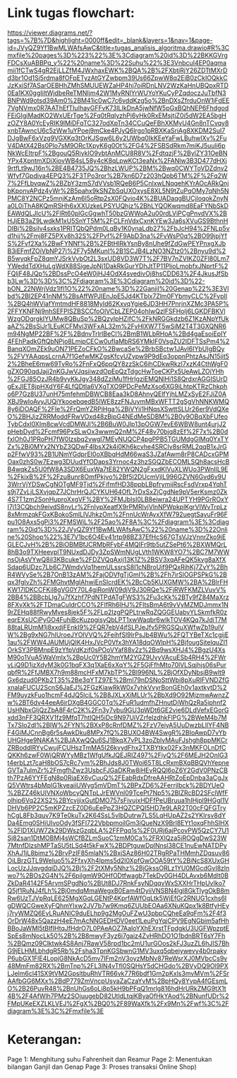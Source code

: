 # Link tugas flowchart:

https://viewer.diagrams.net/?tags=%7B%7D&highlight=0000ff&edit=_blank&layers=1&nav=1&page-id=JVyQZ9Yf1BwMLWAfsAwC&title=tugas_analisis_algoritma.drawio#R%3Cmxfile%20pages%3D%223%22%3E%3Cdiagram%20id%3D%22BKKGVrgFDCsXuABBPq_y%22%20name%3D%22Suhu%22%3E3VnbcuI4EP0aqmamii1fCTwS4gR2EjLLZfM4JWxhaxEWK%2BQA%2B%2FXbtiRjY26ZDTtMXrDd3br1Od1Si5rdma8fOFpETyzAtGYZwbpm39Us66ZpwW8q2EiB0zCkIOQkkCJzKxiSf7ASarOEBHhZMhSMUUEWZaHP4hj7oiRDnLNV2WzKaHnUBQpxRTD0Ea1KX0ggIiltWjdbeReTMNIjm42W1MyRNlYrWUYoYKuCyPZqdoczJuTbfN3BNPWd9otsd39Am0%2BM41ic0wC7c6vddKzg5o%2BnDXsZfrduOnW1jFdEE7VgNVmx0R7AAThEfTIuIhayGFFvK73lLIkDnA5jwNfW5pGxBQhNEP6FhdgodFEiGIgiMadKO2WxUErTge%2Fq0tRqlyzhPj6yHk0RxEMsjtjZ0i5dW2EA5bgHzOZY8A0YcEyRIK9lMiDFqTC327odXpTn34CCuQeFBhXKMyU4Gn8nTCvqy8xnbTAwncU6c5zWw1uYPoej9mCke4PJyQ6lrgo1pRBXKaSriAg8XKDM2SuI7DJgBwF6xVzg9VGXKq3tOrKJSgw6L6y2UWbq0IkKEeYaFwLBuhwIXv%2FuV4DAtX42Bs0Plo7sM9ORc1XpyK6g0Ot%2FG4%2FSBSdRkm7miKJ5uuli6pNkWcEItrpF%2BgouQ5RiykIO9vbtAnMCU8R8V%2FdtqzjF%2BylZY31OeBNYPx4XpntmXDiXiovWB4sL58y4cK8qLpwKCt3eaNx%2FANlw3B3D477dHXj9rtfLt9wJ16n%2BE4B4735JQ%2BhzLWUP%2BM%2Bwq0CWYToVDZdnv2Wfyf7Gpdiva4EPQ3%2F3TPo3ror%2B7kn6D7z203hQpb6TM%2F%2Fq2W7%2FfLbvqwZ%2BZbY3zmS7dVVsb1RQeB6P5CnIxwLNqqehKYrAOcARkQnjbKponvAPdz4yWr%2B5pahx9kSNZbSqUXOxysE8XL5N9tZuPqOMy7qNh5NPMC8Y2NCPz5mnjKzAm6I5oRtp2sX0FQvio4K%2BUADaqgBUCjloqokZnyNa0L0iThA8KQmRSHh6xXXUzkeLPSYUQhjz%2BhLYQOKwqmd8EaFYNbSkDEAWdQLJIcU%2FlRt60plGcGgwhT50bzGWWoA2u00rdLViPCgPnvdVX%2BHJjEB3aZ9LwdkM1xU5SnYT5M%2FCLFnVdxCxnKYEw3Ja6sXVuGS9BthnHDIBi%2BsiIv4sxks1PRITQbQPdm0LqBy1K0ynaLdb27%2FbJcH94%2FNLp5vd1hjj%2Fmj8FZ5PXv8h32S%2FPvf%2F9AbD3na%2FvWsP0q%2BO99jpjYfS%2Fvf2Xa%2BwFYNNf%2B%2FBtHIRkYsnBy8nUhe9fZdGwPEYPnxgXJbB3iEFmfZOiVbNP27j%2F7y5MKunI%2B1SCJB4LzNO3NZtz0%2Bnyu9d%2B5wyqkFpZ8qmYJSrkVvbOt2L3sxUD8VD3W7T%2F7BV7nZVIKZ0ZFl80Lm7YWeddTdXHuLgWdX88SigeJpNj1DakRkGurYDhJtTP11PlioLmobfxJNprtF%2FQljF48JQp%2BDssPcO4eW0jHJ4OdX4svedivOj8hsCDD63%2F4JkusJfSbb3Lw%3D%3D%3C%2Fdiagram%3E%3Cdiagram%20id%3D%22-bON_22NWrjVdz1Ifl1O%22%20name%3D%22Ganjil%20Genap%22%3E3Vlbd%2BI2EP41nNM%2BsAffWPJIEnJpE5Jd4KTblx7Zlm0FYbmyCLC%2FvpIl%2BQ4hWViafYmtmdHF8818MyId62KxvqYgie6JD3HH7PnrjnXZMc3PA5P%2FFYKNFNj9nhSEFPlSZBSCCfoOlVCbLZEP04ohIwQzlFSFHolj6LGKDFBKVlWzgODqrgkIYUMw8QBuSp%2BQzyIpHZifC%2FkNRGGkdzb6Z1KzANpYfUkaAZ%2BsSiJr1LEuKCFMvi3WFxAL32m%2FyHlXW7T5wSiM2T4T3GXQNR6m94NgMP22BF%2F%2BdnvTrlrlBeCl%2BmB1WLbRHoA%2Bd4gaEsoiEpIY4FEhPadkGftQbNPjo8LmjpCECw0ufIaMbRS6YMkIF0VsgZU2IDFTSsPm4%2BanqXOmZEk9uON71PEZoCFkO%2BwcaSe%2BrbSBctw1JAvI6IYbUIgBQy%2FVYAAqpsLcrnA7f1GefwMKZgsKfcyUZypw9P9dEq3oppnPhtzAsJN15jit52%2BheE6mw69TvRo%2FnFxQ6ppQY8zzSkC6ihCDkwRkzl7xzK4CthWgF0gZXO90qdJaji2nKGJwVJqsiiwzdOpEpQzTdgcHwToeCKPx5UeAwLZOjYHh%2FGJ85OzJR4b9vyKkJgy348dZziMu1fHrIgziEMQNlHi1S8QrdxrAGGISUrDgExJIET8jpHXdY6F4LfQDtIa6VXgTXO9PDcPeMzXso6XG9iLhtpKTRzChkpho6P7Gz8U37unH75mfehmDBWCB8Eaa3kD8AhnyQElfYjhLMZxSyE2FJiZ0AXBJ9wIoAvyJUQjYkooebqedB5IWE8zzFNJuymMBxWFTT2gSgVhNNKWMQ8y6iDOAQF%2FIe%2FrQmYZRPiHga%2BjVYii1HNqsXSwttSLUr26er9VdQXeO%2BHJizZRRModdFRwVOxd48zBjpG4NEdMeSDBM%2B0y9OBqXbFUfeoTybCdxl0XIm8cwVcdDMWJI%2B6BuW0Jlp13pOGW7evE6WBW8unt4urjJ2pHebDyd%2Fcmf96PxSLwOx3wwmQ2nM%2F48v70bjq8zEf%2F7x%2B0dfxlOh0J1PRoPH7fW0lzsbq2vwgl7MEyNUQCP4pgPPB5TGUMdgGIMq0YxTYZx%2Bi0MYx2NYbZ3QDwF4lbsX2k4i0Kh6kcvhe4SRCIv8srRML2qqB1xJrGp2FfwV93%2B1UNmYGdprEI0oXBbqHdM66waS3JZafAwm8rP8CADcxGPMOax0zhS0w7Ezwg3DUudYfODaps3Yrnoc4z3hzSGQZbECOMLSQh8acsHcBB4wqkZs5U0fW8A3SDX6EuxWa7tE82YWQN2gFxxdKlVuXLWUo3PWnIlL9E%2FkixB%2F%2Fzu8unr8OmfPkjvo%2Bf5l2DUcmVjlL996GZVN6Gvd6v9U3WrrVjYDSwCgNOTgMF9Tjd%2FifmfHD38ppbLBpfrymijRscFsdVrxp4YqhTs9j7ZvLjLSXvjqpZ7JChrHrQJCYKUH64OfL7rDxSxZjCgdNe9pV5erKsmz0Zk4S7T1zm2SonHuproXxgVF%2BY%2FMJbIsI0LB8eiwra24UPTYH9PGrROxYI7j13CQbch9eivdS8nvLr%2FnIypXeatfX9rPMRlvjVlnNPWpkplKgrVIWvTrpLz8xMrmzqkFGxKBokoSmlLlVJhkzOm%2FnnUcWrAyxXfW792uegtSayuFr96Fpu1O8Axs5gPi3%2FMSWiL%2F25ao%2F8A%3C%2Fdiagram%3E%3Cdiagram%20id%3D%22JVyQZ9Yf1BwMLWAfsAwC%22%20name%3D%22Online%20Shop%22%3E7V1bc6O4Ev41rtp98BZ37EfHcS67GTsVJzVnnrZko9jEGLECJvH%2B%2BiOBMBfJCRMbRFybF4MQIFr9tb5utZSePt6%2BXWMQrL8hB3o9TXHeevplT9NUxdDJDy3ZpSWmNUgLVth1WKW8YO7%2BC7M7WWnsOjAsVYwQ8iI3KBcuke%2FDZVQqAxij13K1Z%2BSV3xqAFeQK5kvg8aXfXSdap6UDzc7Lb6C7WmdvVq1hemULssrsS8I1cNBroUif9PQxRihKj7ZvY%2BhR4WVySe%2B7OnB13zAM%2FajODVfgTjGmI%2B%2Fh7irSlOGPSPkG%2Bqx3fgIvZh%2FMGhvtMglAhwiEnSIcrdEK%2BcCb5KUXGMW%2BA%2BlrFHKW17lDKCCFKil8gVG0Y70L4giRonW09djV9J30RQe%2FjRWFKMZLVuvV%2BB4%2BBcbLIg7u7fXzhf7PdNTPdATgFWS3%2Fu3cKk%2BTy9fZ84MaXrz8FXvXk%2FTDmaCuIdrCCO%2FIfRh6IHJ%2FltsBmA6t9vVyMZMDJmmx1N9rZEHq88fRwyMves8jek5F%2FLp2IzgPQPLtrwRqZQGGEUabvYLSkmfkR0zeqrEXsUCiPyGO4FuhiBcKuzpgisyQbLPT1xwWaqbr6wIkTOV4KQq7kJdiT7M88taLRUmM1j8xxdjFEnkI9%2FQR7ebV4jfSLPJeJfv5PRGSQuXWfwZb19ulVW%2Bg9xNG7hIUroeJYOlVVQ%2FeihfSl9IrPsJb4BWu%2FQTYBeTXc1cgijE1au%2FWW4JAUMUjQIK4HxJVcP0Vfx3hYA18dqOWlpH%2BjfougSjtelquZI1OrkSY3PBMnpE9zYfpVdKzif0sPOoVYaf88v2z%2Bq9wsXHJ4%2BgzU4XsM90o1VuA5WaVmIx%2BpUc0Y5B2hmYM2YGZ9UvyVAcuESb4RH4%2FWrvLjQ9D1jzXdyM3k0G1bqFX3q1XaE6xXqY%2F5GjFfhMto70lVLSqjhjs06sPurqbfR%2FfJMBX7h9m88mcHFxM7kbTP%2Bl996NL%2BjOfXDyNbsjB9wlt9Gx6dzud0PKb2T35%2Be3qYTZ97E%2Bml79nDSNoSttWbi8pXuRlFVNDZfGxnalaFUCU2ScnS6JaEJ%2FGzKiawRkW0x7yhkVvyrBonGEh0v1axtkytD%2FM9uyzkFuo1hcmF4dJQ5lciL%2B8JXLxXiMLUr%2BbXd9O92MjzmwAwnzZw%2BT6dv44eeA6irDXgB4GGC0Tq%2FuR1udmfhZHnutDiWhQzRa5iphnf2UsHNbxGljQzZbA8F4rC2K%2Fn3y7vbu9GU3pWDt6GE2vie6DLdVefxEGorGxdd3nFF3QRXV1fz9MfqT7htlQH5iDc9N97UiVZrfeIzdhkFlPG%2BWeM4b7MTx7SIo2dl%2BlW%2FYN%2BXxP8cRnfDMZ%2FzV7eiyA5UuDwzbLIlYF4NBF4GiMJCnnBg6r5sAwkDku8MPx7fQ%2BUXO4BW4SwgR%2BIoAwpD7vYbUHGHge9NAKA%2BJAXwQQu6SJ1BkqX7vPL3zoZblvMAuFJshgh8ppMKCrZRBoddlRYyCwujFCUHszTmMA5I26kvydFhx2TXBYtkx02Fx3nMKFOLnDfCQKKh6zwF0WjQRWYyMBz1WfgUfkJQEJRIZ497%2FiyQ%2F6MEJH2OnlG3t4erbLzt7caH8bOS7cRc7ym%2BhJds8J0TWoi65T8LcRxmBXqBBQVhYepneGVTa7ulmZr%2FmgfhZwz3UsbcFJGaDKRw8iHEvRQQl6oZ6Y2GdV0PNzCBth7PzA6YYFEgN8p0RiaEX6vCuuQ%2FEabRdxDfreAAHRtZoEpDnba3aCgJxQ5VWtrs4bMplG1kyeaiiUWyg5mVDmT%2BPxZD6%2Ferrjlbck%2BDYUeO%2BZZ46kUIVNXoWbcyQNTpLJrEWVnl09TcePt7Np5%2BlZRcBD2SFclWfFolhip6Vq22XS2%2BYcvjjixGutDMO757sFivujxHDFfPeUBruua1hIHjpl9HGgl1VDHVb6PP2C5mKPZzcEZ0D6uEePpZ3HQZCPQI5HD7e9LAR2T00cFQFGTryhCgL8Fb3quv7K9Te0kuTx2K64SsL5vlbDutrw7LS5LqHUpAZ2s2YKIrsv8dYDa4Emg0SHiUIvoOdy3fSFI722VbbpmoilGm3iQueNzX9Brl8EYt1oxqFhhSlHX%2FlD1XUW72k29DWszGzqbLA%2FFPqq1s%2F0URj6ajPcovPW5QzCY7U1Sj82san1DtMOBMj4sWCfBZLmSuoC1zmM0Ca%2FRXIQza5iROQgDwS23W7MtnfDlzshMPTaSU5tLSd4t5kFwX%2BDPtguwDplNnsl38CE1nuEwNATDPyXhAJ1jL8bimz%2BrvPzIF85mlaN%2BxjSAz86H02TRgRPaTHMmhZDqsuv86OiLBrzGTL9WeIuo5%2FfxyXh4Ipms5d2l0XpfGwOOA59tY%2BiNcS8XUxGHLocUzJJqvgdqiDJQ%2Bj%2F2tXMy5Nhz%2BjGkssORLz1YU0MGcdGvI8zlnwo7%2BOs2G4N%2F6pilgmW9OHfODtfwagb7TekDv0GH4DLAvxb6Mdlt0BZkDaR4142F5ArvmSPgdNo%2BUt8DJ7RnkFsyNDqqvWxSXXHrTHpUvIko7Q5jf1RuNJ4fLh%2Bj0mdqMmaWegxB0Eam4tDyiiVNSBN4Igl8GkTlygOkB8mRw6UzTJVpRqLE625MgXGqLGENtP4KprfAWfOqLtk5WjEfGr2RNUG1cxhs6IgDWQCGweXyFQhmYIxw2JV7b7w9Kmq6ZUUbEOAa6XNuKQpx1k8BtfyHEyj7ryWMZQ6EvLRuANIC9duELhp9g2MgOuFZwU3pbpCQheEa9qFm%2F4f3OrDrW48x5QazzH4eE7mAcNNGEDHDV0eet1LeuPgYqjCPV9EgNGbim5afHhBBoJaWMl5tBIfIHtqJfHdrO7L0PAeAOZ7AaIoYXhEXrstTFpdgkU3UGFWpzptESpEs8mNocLk50%2B%2B8mwyF3yz6i7gaiz4ZvHRhDO1O1bdnBRT6sY7Fh%2BQmz09Clktwk4S8Anj7RawV58rpd1bc2mU1urGOos2kFJ3uzZL6hJIS7BhG9jELHMLbhdgR5Rb%2Fsha3TpnKGSbwnG1MV3uxq5qbeiywevy4b0rpakyP6ubGX1FlE4LopjG8NkAcD5mv7IFm2nV3oyzMbNv87ReWsrXJ0MVbcCs9v48MmFm82RX%2BmTnp%2FL3lN4vTfl0SQHsY5dCHGdo%2BVyDQ9Ol9PXLJelm6cl41SX9tVM2GpsltbuRhVTR66vk77R6bdf1Gm2pKxls3mvMVm%2FSrAAfbGG6MXx%2BdP779ZmVncpUsyaZaCzaYvM%2BpHQy8YvpA4fGEsmLO%2B26PuvR48%2BnUhGs6oLi8p5kH9bPFqQ1mrlg816hdHrURkZMG9tX1t4B%2F4AfWlh7PMz2SOjuugebD82UtldLtqjKByaOfHkYAod%2BNunfUDr%2FMpUKeEXZLKLVEJ%2FgX%2BQ0%2F89WaXfk%2Fx9Mn%2Fwf%3C%2Fdiagram%3E%3C%2Fmxfile%3E

# Keterangan:
Page 1: Menghitung suhu Fahrenheit dan Reamur
Page 2: Menentukan bilangan Ganjil dan Genap
Page 3: Proses transaksi Online Shop)

